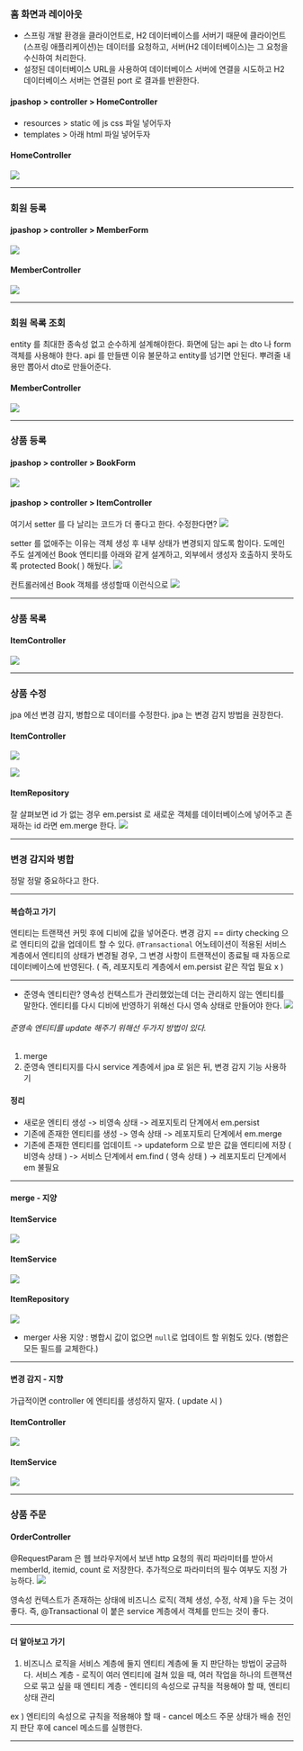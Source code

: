 ### 홈 화면과 레이아웃
- 스프링 개발 환경을 클라이언트로, H2 데이터베이스를 서버기 때문에 클라이언트(스프링 애플리케이션)는 데이터를 요청하고, 서버(H2 데이터베이스)는 그 요청을 수신하여 처리한다.
- 설정된 데이터베이스 URL을 사용하여 데이터베이스 서버에 연결을 시도하고 H2 데이터베이스 서버는 연결된 port 로 결과를 반환한다.
#### jpashop > controller > HomeController
- resources > static 에 js css 파일 넣어두자
- templates > 아래 html 파일 넣어두자
#### HomeController
![](https://i.imgur.com/NCBZ7Nf.png)

---
### 회원 등록

#### jpashop > controller > MemberForm
![](https://i.imgur.com/Qcu3q5U.png)
#### MemberController
![](https://i.imgur.com/VeOaIcg.png)

---
### 회원 목록 조회
entity 를 최대한 종속성 없고 순수하게 설계해야한다. 화면에 담는 api 는 dto 나 form 객체를 사용해야 한다.
api 를 만들땐 이유 불문하고 entity를 넘기면 안된다. 뿌려줄 내용만 뽑아서 dto로 만들어준다.
#### MemberController
![](https://i.imgur.com/OjL1Qcz.png)

---
### 상품 등록

#### jpashop > controller > BookForm
![](https://i.imgur.com/MnQ7VX6.png)

#### jpashop > controller > ItemController
여기서 setter 를 다 날리는 코드가 더 좋다고 한다. 수정한다면?
![](https://i.imgur.com/h7QRCo7.png)

setter 를 없애주는 이유는 객체 생성 후 내부 상태가 변경되지 않도록 함이다.
도메인 주도 설계에선 Book 엔티티를 아래와 같게 설계하고, 외부에서 생성자 호출하지 못하도록
protected Book( ) 해뒀다.
![](https://i.imgur.com/6bNFdgQ.png)

컨트롤러에선 Book 객체를 생성할때 이런식으로 
![](https://i.imgur.com/QgH3KIw.png)

---
### 상품 목록
#### ItemController
![](https://i.imgur.com/SpbKA7j.png)

---
### 상품 수정
jpa 에선 변경 감지, 병합으로 데이터를 수정한다. jpa 는 변경 감지 방법을 권장한다.
#### ItemController
![](https://i.imgur.com/ozhG6Bg.png)

![](https://i.imgur.com/WgcZBCh.png)

#### ItemRepository
잘 살펴보면 id 가 없는 경우 em.persist 로 새로운 객체를 데이터베이스에 넣어주고
존재하는 id 라면 em.merge 한다.
![](https://i.imgur.com/Of5vd8E.png)

---
### 변경 감지와 병합
정말 정말 중요하다고 한다.

---
#### 복습하고 가기

엔티티는 트랜잭션 커밋 후에 디비에 값을 넣어준다. 변경 감지 == dirty checking 으로 엔티티의 값을 업데이트 할 수 있다.
`@Transactional` 어노테이션이 적용된 서비스 계층에서 엔티티의 상태가 변경될 경우, 그 변경 사항이 트랜잭션이 종료될 때 자동으로 데이터베이스에 반영된다. ( 즉, 레포지토리 계층에서 em.persist 같은 작업 필요 x ) 

---
- 준영속 엔티티란?
영속성 컨텍스트가 관리했었는데 더는 관리하지 않는 엔티티를 말한다. 엔티티를 다시 디비에 반영하기 위해선 다시 영속 상태로 만들어야 한다. 
![](https://i.imgur.com/Qgut47A.png)

###### 준영속 엔티티를 update 해주기 위해선 두가지 방법이 있다.
1. merge
2. 준영속 엔티티지를 다시 service 계층에서 jpa 로 읽은 뒤, 변경 감지 기능 사용하기

#### 정리
- 새로운 엔티티 생성 -> 비영속 상태 -> 레포지토리 단계에서 em.persist
- 기존에 존재한 엔티티를 생성 -> 영속 상태 -> 레포지토리 단계에서 em.merge
- 기존에 존재한 엔티티를 업데이트 -> updateform 으로 받은 값을 엔티티에 저장 ( 비영속 상태 ) -> 서비스 단계에서 em.find ( 영속 상태 ) -> 레포지토리 단계에서 em 불필요

---
#### merge - 지양
#### ItemService
![](https://i.imgur.com/W1ShqKk.png)
#### ItemService
![](https://i.imgur.com/linwDkV.png)
#### ItemRepository
![](https://i.imgur.com/TQGj8GI.png)

- merger 사용 지양 : 병합시 값이 없으면 `null`로 업데이트 할 위험도 있다. (병합은 모든 필드를 교체한다.)
---
#### 변경 감지 - 지향
가급적이면 controller 에 엔티티를 생성하지 말자. ( update 시 )
#### ItemController
![](https://i.imgur.com/uXNLDDu.png)
#### ItemService
![](https://i.imgur.com/e64LtGM.png)

---
### 상품 주문
#### OrderController
@RequestParam 은
웹 브라우저에서 보낸 http 요청의 쿼리 파라미터를 받아서 memberId, itemid, count 로 저장한다.
추가적으로 파라미터의 필수 여부도 지정 가능하다.
![](https://i.imgur.com/NrPuEQy.png)

영속성 컨텍스트가 존재하는 상태에 비즈니스 로직( 객체 생성, 수정, 삭제 )을 두는 것이 좋다.
즉, @Transactional 이 붙은 service 계층에서 객체를 만드는 것이 좋다. 

---
#### 더 알아보고 가기
1. 비즈니스 로직을 서비스 계층에 둘지 엔티티 계층에 둘 지 판단하는 방법이 궁금하다.
서비스 계층 - 로직이 여러 엔티티에 걸쳐 있을 때, 여러 작업을 하나의 트랜잭션으로 묶고 싶을 때
엔티티 계층 - 엔티티의 속성으로 규칙을 적용해야 할 때, 엔티티 상태 관리 

ex ) 엔티티의 속성으로 규칙을 적용해야 할 때 - cancel 메소드
주문 상태가 배송 전인지 판단 후에 cancel 메소드를 실행한다.

---




